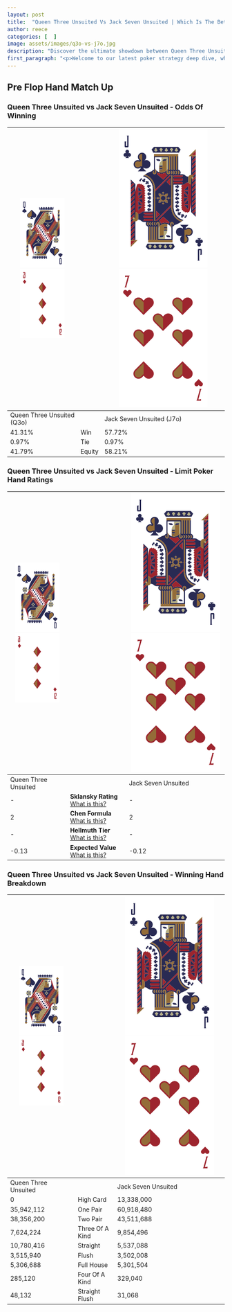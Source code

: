 ```yaml
---
layout: post
title:  "Queen Three Unsuited Vs Jack Seven Unsuited | Which Is The Better Hand In Poker? A Complete Guide"
author: reece
categories: [  ]
image: assets/images/q3o-vs-j7o.jpg
description: "Discover the ultimate showdown between Queen Three Unsuited and Jack Seven Unsuited in poker! Uncover the odds, strategies, and scenarios where one hand triumphs over the other. Get ready to up your poker game with this thrilling analysis."
first_paragraph: "<p>Welcome to our latest poker strategy deep dive, where we're pitting two distinct hands against each other in a high-stakes showdown: Queen Three Unsuited vs Jack Seven Unsuited.</p><p>In the dynamic world of poker, every decision counts, and knowing which hand holds the upper hand is key to your success at the table.</p><p>In this article, we'll dissect these two hands, explore the scenarios where one dominates the other, and equip you with the knowledge to make strategic choices that can tip the odds in your favor.</p><p>Get ready to unravel the intriguing dynamics of these poker hands and elevate your game to new heights.</p>"
---
```




[comment]: # (sp0)

## Pre Flop Hand Match Up

<div class="table hand-ratings" markdown="1"> 



### Queen Three Unsuited vs Jack Seven Unsuited - Odds Of Winning


    
| ![image info](assets/images/hand1/Q.png) ![image info](assets/images/hand1/3o.png) |  | ![image info](assets/images/hand2/J.png) ![image info](assets/images/hand2/7o.png) |
| -------- | -------- | -------- |
| Queen Three Unsuited (Q3o) |  | Jack Seven Unsuited (J7o) |
| 41.31% | Win | 57.72% |
| 0.97% | Tie | 0.97% |
| 41.79% | Equity | 58.21% |




[comment]: # (sp1)



### Queen Three Unsuited vs Jack Seven Unsuited - Limit Poker Hand Ratings


    
| ![image info](assets/images/hand1/Q.png) ![image info](assets/images/hand1/3o.png) |  | ![image info](assets/images/hand2/J.png) ![image info](assets/images/hand2/7o.png) |
| -------- | -------- | -------- |
| Queen Three Unsuited |  | Jack Seven Unsuited |
| - | **Sklansky Rating** [What is this?](/sklansky-rating-explained) | - |
| 2 | **Chen Formula** [What is this?](/chen-formula-explained) | 2 |
| - | **Hellmuth Tier** [What is this?](/Hellmuth-tier-explained) | - |
| -0.13 | **Expected Value** [What is this?](/expected-value-explained) | -0.12 |




[comment]: # (sp2)



### Queen Three Unsuited vs Jack Seven Unsuited - Winning Hand Breakdown


    
| ![image info](assets/images/hand1/Q.png) ![image info](assets/images/hand1/3o.png) |  | ![image info](assets/images/hand2/J.png) ![image info](assets/images/hand2/7o.png) |
| -------- | -------- | -------- |
| Queen Three Unsuited |  | Jack Seven Unsuited |
| 0 | High Card | 13,338,000 |
| 35,942,112 | One Pair | 60,918,480 |
| 38,356,200 | Two Pair | 43,511,688 |
| 7,624,224 | Three Of A Kind | 9,854,496 |
| 10,780,416 | Straight | 5,537,088 |
| 3,515,940 | Flush | 3,502,008 |
| 5,306,688 | Full House | 5,301,504 |
| 285,120 | Four Of A Kind | 329,040 |
| 48,132 | Straight Flush | 31,068 |




[comment]: # (sp3)



</div>

[comment]: # (sp4)



[comment]: # (sp5)

